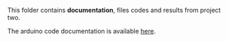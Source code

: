 
This folder contains **documentation**, files codes and results from project two.<br>

The arduino code documentation is available [here](/project-two/arduino).

